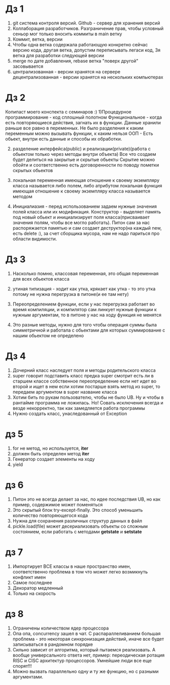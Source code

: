 # Дз 1

1) git система контроля версий. Github - сервер для хранения версий
2) Коллаборация разработчиков. Разграничение прав, чтобы условный сеньор мог только вносить коммиты в main ветку
3) Коммит, ветка, версии
4) Чтобы одна ветка содержала работающую конкретно сейчас версию кода, другая ветка, допустим переписывать легаси код, 3я ветка
для разработки следующей версии
5) merge по дате добавления, rebase ветка "поверх другой" засовывается
6) централизованная - версии хранятся на сервере
децентрализованная - версии хранятся на нескольких компьютерах

# Дз 2
Копипаст моего конспекта с семинаров :)
1)Процедурное программирование - код сплошный полотном
Функциональное - когда есть повторяющиеся действия, загнать их в функции. Данные хранили раньше все равно в переменных.
Не было разделения к каким переменным можно вызывать функции, к каким нельзя
ООП - Есть обьект, внутри есть данные и способы их обработки.

2) разделение интерфейса(public) и реализации(private)(работа с обьектом только через методы внутри объекта)
Все что создаем будет делиться на закрытые и скрытые обьекты
Скрытие можно обойти и соответственно есть договоренности по поводу пометки скрытых обьектов

3) локальная переменная имеющая отношение к своему экземпляру класса называется либо полем, либо атрибутом 
локальная функция имеющая отношение к своему экземпляру класса называется методом

4) Инициалиазия - перед использованием задаем нужные значения полей класса или их модификация. 
Конструктор - выделяет память под новый обьект и инициализирует поля класса(присваивает значения полям, чтобы все могло работать). Питон сам за нас распоряжается памятью и сам создает деструктор(на каждый new, есть delete :), за счет сборщика мусора, нам не надо париться про области видимости.

# Дз 3
1) Насколько помню, классовая переменная, это общая переменная для всех обьектов класса

2) утиная типизация - ходит как утка, крякает как утка - то это утка
потому не нужна перегрузка в питоне(и ее там нету)

3) Переопределением функции, если у нас перегрузка работает во время компиляции, и компилятор сам линкует нужные функции к нужным аргументам, то в питоне у нас на ходу функция не менятся

4) Это разные методы, нужно для того чтобы операция суммы была симметричной и работала с обьектами для которых суммирование с нашим обьектом не определено

# Дз 4
1) Дочерний класс наследует поля и методы родительского класса
2) super говорит подставить класс предка
super смотрит есть ли в старшем классе собственное переопределение
если нет идет во второй и ищет в нем
если хотим постарше взять метод из super, то
передаем аргументом в super название класса
3) Хотим бить по рукам пользователю, чтобы не было UB. Ну и чтобы в рантайме программа не ложилась. Но! Совать исключения всегда и везде некорректно, так как замедляется работа программы
4) Нужно создать класс, унаследованный от Exception

# дз 5
1) for не метод, но используется, __iter__
2) должен быть определен метод __iter__
3) Генератор создает элементы на ходу
4) yield

# дз 6
1) Питон это не всегда делает за нас, по идее последствия UB, но как пример, содержимое может поменяться
2) Это скрытый блок try-except-finally. Это способ уменьшить количество повторяющегося кода
3) Нужна для сохранения различных структур данных в файл
4) pickle.load(file) может десериализовать объекты со сложным состоянием, если работать с методами __getstate__ и __setstate__

# дз 7
1) Импортирует ВСЕ классы в наше пространство имен, соответственно проблема в том что может легко возмикнуть конфликт имен
2) Самое последнее
3) Декоратор медленный
4) Только на скорость

# дз 8
1) Ограничены количеством ядер процессора
2) Опа опа, concurrency зашел в чат. С распараллеливанием большая проблема - это некоторая синхронизация действий, иначе все будет записываться в рандомном порядке
3) Сильно зависит от алгоритма, который пытаемся реализовать. А вообще универсального ответа нет, пример: переодическая ротация RISC и CISC архитектур процессоров. Умнейшие люди все еще спорят!!!
4) Можно вызвать параллельно одну и ту же функцию, но с разными аргументами.






